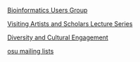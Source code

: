 
[Bioinformatics Users Group](https://cgrb.oregonstate.edu/training/bioinformatics-users-group-bug)

[Visiting Artists and Scholars Lecture Series](https://liberalarts.oregonstate.edu/school-arts-and-communication/art/visiting-artists-and-scholars-vas-lecture-series)

[Diversity and Cultural Engagement](https://dce.oregonstate.edu/)

[osu mailing lists](https://lists.oregonstate.edu/mailman/listinfo)
